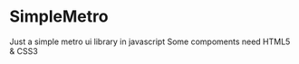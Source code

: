 SimpleMetro
===========

Just a simple metro ui library in javascript
Some compoments need HTML5 & CSS3